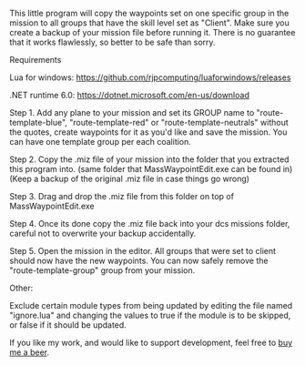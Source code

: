 This little program will copy the waypoints set on one specific group in the mission to all groups that have the skill level set as "Client".
Make sure you create a backup of your mission file before running it. There is no guarantee that it works flawlessly, so better to be safe than sorry.

Requirements

Lua for windows: https://github.com/rjpcomputing/luaforwindows/releases

.NET runtime 6.0: https://dotnet.microsoft.com/en-us/download

Step 1.
Add any plane to your mission and set its GROUP name to "route-template-blue", "route-template-red" or "route-template-neutrals" without the quotes, 
create waypoints for it as you'd like and save the mission.
You can have one template group per each coalition.

Step 2.
Copy the .miz file of your mission into the folder that you extracted this program into. (same folder that MassWaypointEdit.exe can be found in)
(Keep a backup of the original .miz file in case things go wrong)

Step 3.
Drag and drop the .miz file from this folder on top of MassWaypointEdit.exe

Step 4.
Once its done copy the .miz file back into your dcs missions folder, careful not to overwrite your backup accidentally.

Step 5.
Open the mission in the editor. All groups that were set to client should now have the new waypoints.
You can now safely remove the "route-template-group" group from your mission.


Other:

Exclude certain module types from being updated by editing the file named "ignore.lua" and changing the values to true if the module is to be skipped, or false if it should be updated.

If you like my work, and would like to support development, feel free to [buy me a beer](https://www.buymeacoffee.com/dzsek).
